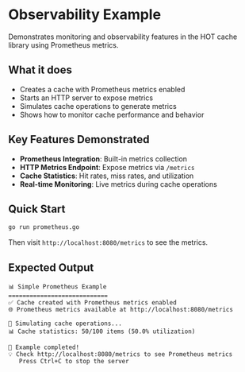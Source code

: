 # Observability Example

Demonstrates monitoring and observability features in the HOT cache library using Prometheus metrics.

## What it does

- Creates a cache with Prometheus metrics enabled
- Starts an HTTP server to expose metrics
- Simulates cache operations to generate metrics
- Shows how to monitor cache performance and behavior

## Key Features Demonstrated

- **Prometheus Integration**: Built-in metrics collection
- **HTTP Metrics Endpoint**: Expose metrics via `/metrics`
- **Cache Statistics**: Hit rates, miss rates, and utilization
- **Real-time Monitoring**: Live metrics during cache operations

## Quick Start

```bash
go run prometheus.go
```

Then visit `http://localhost:8080/metrics` to see the metrics.

## Expected Output

```
📊 Simple Prometheus Example
============================
✅ Cache created with Prometheus metrics enabled
🌐 Prometheus metrics available at http://localhost:8080/metrics

🔄 Simulating cache operations...
📊 Cache statistics: 50/100 items (50.0% utilization)

🎉 Example completed!
💡 Check http://localhost:8080/metrics to see Prometheus metrics
   Press Ctrl+C to stop the server
```

